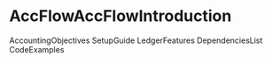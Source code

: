 # AccFlowAccFlowIntroduction
AccountingObjectives
SetupGuide
LedgerFeatures
DependenciesList
CodeExamples
